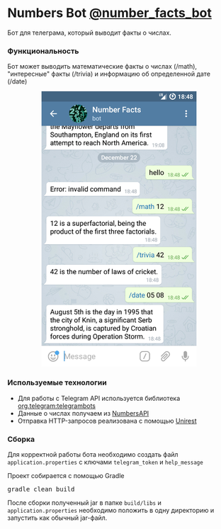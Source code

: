 # Numbers Bot [@number_facts_bot](https://t.me/number_facts_bot)

Бот для телеграма, который выводит факты о числах.

### Функциональность
Бот может выводить математические факты о числах (/math), "интересные" факты (/trivia) и информацию об определенной дате (/date)

<p align="center">
  <img src=".github/screenshot.png" width="350px"/>
</p>

### Используемые технологии
* Для работы с Telegram API используется библиотека [org.telegram:telegrambots](https://github.com/rubenlagus/TelegramBots)
* Данные о числах получаем из [NumbersAPI](http://numbersapi.com/)
* Отправка HTTP-запросов реализована с помощью [Unirest](http://unirest.io/java.html)

### Сборка

Для корректной работы бота необходимо создать файл ```application.properties``` с ключами ```telegram_token``` и ```help_message```

Проект собирается с помощью Gradle
<pre>
gradle clean build
</pre>

После сборки полученный jar в папке ```build/libs``` и ```application.properties``` необходимо положить в одну директорию и запустить как обычный jar-файл.
